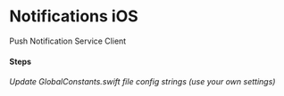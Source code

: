 # Notifications iOS
Push Notification Service Client

#### Steps
###### Update GlobalConstants.swift file config strings (use your own settings)

